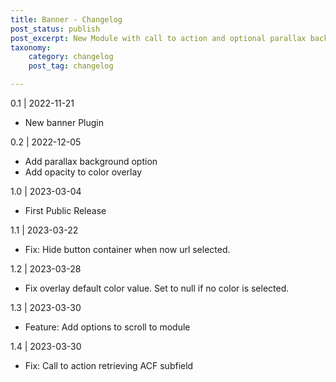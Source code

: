 ```yaml
---
title: Banner - Changelog
post_status: publish
post_excerpt: New Module with call to action and optional parallax background.
taxonomy:
    category: changelog
    post_tag: changelog

---
```


0.1 | 2022-11-21
* New banner Plugin

0.2 | 2022-12-05
* Add parallax background option
* Add opacity to color overlay

1.0 | 2023-03-04
* First Public Release

1.1 | 2023-03-22
* Fix: Hide button container when now url selected.

1.2 | 2023-03-28
* Fix overlay default color value. Set to null if no color is selected.

1.3 | 2023-03-30
* Feature: Add options to scroll to module

1.4 | 2023-03-30
* Fix: Call to action retrieving ACF subfield
